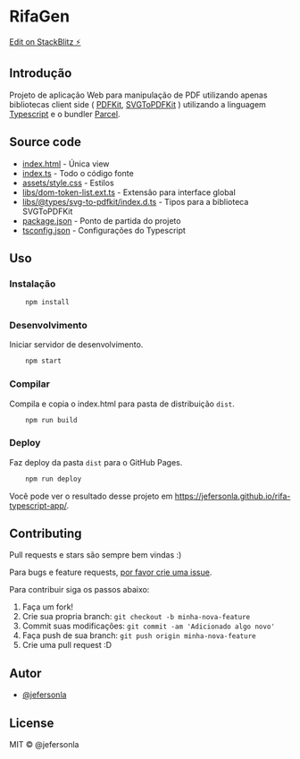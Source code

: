 # RifaGen

[Edit on StackBlitz ⚡️](https://stackblitz.com/edit/rifa-app)

## Introdução

Projeto de aplicação Web para manipulação de PDF utilizando apenas bibliotecas
client side ( [PDFKit](http://pdfkit.org),
[SVGToPDFKit](https://github.com/alafr/SVG-to-PDFKit) ) utilizando a linguagem
[Typescript](https://www.typescriptlang.org/) e o bundler [Parcel](https://parceljs.org/).

## Source code

- [index.html](./index.html) - Única view
- [index.ts](./index.ts) - Todo o código fonte
- [assets/style.css](./assets/style.css) - Estilos
- [libs/dom-token-list.ext.ts](./libs/dom-token-list.ext.ts) - Extensão para interface global
- [libs/@types/svg-to-pdfkit/index.d.ts](./libs/@types/svg-to-pdfkit/index.d.ts) - Tipos para a biblioteca SVGToPDFKit
- [package.json](./package.json) - Ponto de partida do projeto
- [tsconfig.json](./tsconfig.json) - Configurações do Typescript

## Uso

### Instalação

```sh
    npm install
```

### Desenvolvimento

Iniciar servidor de desenvolvimento.

```sh
    npm start
```

### Compilar

Compila e copia o index.html para pasta de distribuição `dist`.

```sh
    npm run build
```

### Deploy

Faz deploy da pasta `dist` para o GitHub Pages.

```sh
    npm run deploy
```

Você pode ver o resultado desse projeto em  <https://jefersonla.github.io/rifa-typescript-app/>.

## Contributing

Pull requests e stars são sempre bem vindas :)

Para bugs e feature requests, [por favor crie uma issue](https://github.com/jefersonla/rifa-typescript-app/issues).

Para contribuir siga os passos abaixo:

1. Faça um fork!
2. Crie sua propria branch: `git checkout -b minha-nova-feature`
3. Commit suas modificações: `git commit -am 'Adicionado algo novo'`
4. Faça push de sua branch: `git push origin minha-nova-feature`
5. Crie uma pull request :D

## Autor

- [@jefersonla](https://github.com/jefersonla)

## License

MIT © @jefersonla
